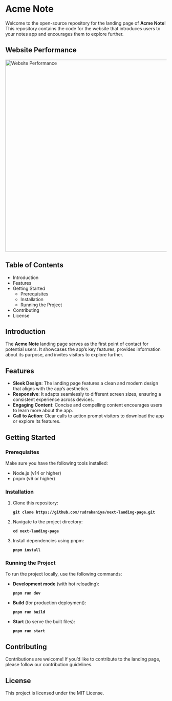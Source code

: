 # Acme Note

Welcome to the open-source repository for the landing page of **Acme Note**! This repository contains the code for the website that introduces users to your notes app and encourages them to explore further.

## Website Performance

<img alt="Website Performance" src="https://res.cloudinary.com/dxgzmbvy8/image/upload/v1710280158/Screenshot_2024-03-13_at_3.17.23_AM_mgg57t.png" width="600" style="display: block; margin: 0 auto"/>

## Table of Contents

- Introduction
- Features
- Getting Started
    - Prerequisites
    - Installation
    - Running the Project
- Contributing
- License

## Introduction

The **Acme Note** landing page serves as the first point of contact for potential users. It showcases the app’s key features, provides information about its purpose, and invites visitors to explore further.

## Features

- **Sleek Design**: The landing page features a clean and modern design that aligns with the app’s aesthetics.
- **Responsive**: It adapts seamlessly to different screen sizes, ensuring a consistent experience across devices.
- **Engaging Content**: Concise and compelling content encourages users to learn more about the app.
- **Call to Action**: Clear calls to action prompt visitors to download the app or explore its features.

## Getting Started

### Prerequisites

Make sure you have the following tools installed:

- Node.js (v14 or higher)
- pnpm (v6 or higher)

### Installation

1. Clone this repository:
    
    **`git clone https://github.com/rudrakaniya/next-landing-page.git`**
    
2. Navigate to the project directory:
    
    **`cd next-landing-page`**
    
3. Install dependencies using pnpm:
    
    **`pnpm install`**
    

### Running the Project

To run the project locally, use the following commands:

- **Development mode** (with hot reloading):
    
    **`pnpm run dev`**
    
- **Build** (for production deployment):
    
    **`pnpm run build`**
    
- **Start** (to serve the built files):
    
    **`pnpm run start`**
    

## Contributing

Contributions are welcome! If you’d like to contribute to the landing page, please follow our contribution guidelines.

## License

This project is licensed under the MIT License.